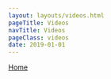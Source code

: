 ```yaml
---
layout: layouts/videos.html
pageTitle: Videos
navTitle: Videos
pageClass: videos
date: 2019-01-01
---
```


[Home](/)